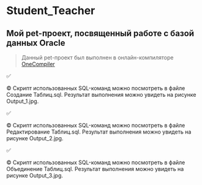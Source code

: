 # Student_Teacher
## Мой pet-проект, посвященный работе с базой данных Oracle </u>
> Данный pet-проект был выполнен в онлайн-компиляторе [OneCompiler](https://onecompiler.com/)

:white_check_mark: 

:copyright: Скрипт использованных SQL-команд можно посмотреть в файле Создание Таблиц.sql. Результат выполнения можно увидеть на рисунке Output_1.jpg.

:white_check_mark:

:copyright: Скрипт использованных SQL-команд можно посмотреть в файле Редактирование Таблиц.sql. Результат выполнения можно увидеть на рисунке Output_2.jpg.

:white_check_mark:

:copyright: Скрипт использованных SQL-команд можно посмотреть в файле Объединение Таблиц.sql. Результат выполнения можно увидеть на рисунке Output_3.jpg.
